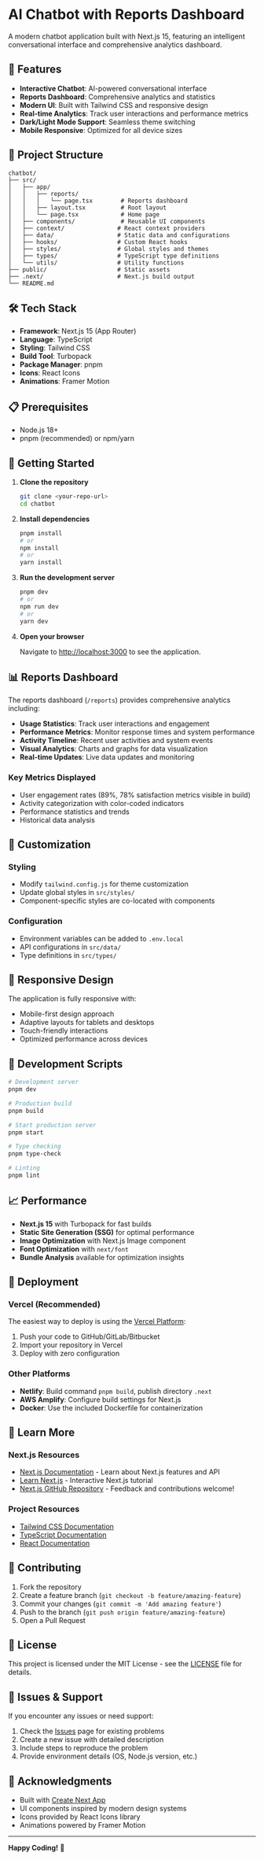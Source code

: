 # AI Chatbot with Reports Dashboard

A modern chatbot application built with Next.js 15, featuring an intelligent conversational interface and comprehensive analytics dashboard.

## 🚀 Features

- **Interactive Chatbot**: AI-powered conversational interface
- **Reports Dashboard**: Comprehensive analytics and statistics
- **Modern UI**: Built with Tailwind CSS and responsive design
- **Real-time Analytics**: Track user interactions and performance metrics
- **Dark/Light Mode Support**: Seamless theme switching
- **Mobile Responsive**: Optimized for all device sizes

## 📁 Project Structure

```
chatbot/
├── src/
│   ├── app/
│   │   ├── reports/
│   │   │   └── page.tsx        # Reports dashboard
│   │   ├── layout.tsx          # Root layout
│   │   └── page.tsx            # Home page
│   ├── components/             # Reusable UI components
│   ├── context/               # React context providers
│   ├── data/                  # Static data and configurations
│   ├── hooks/                 # Custom React hooks
│   ├── styles/                # Global styles and themes
│   ├── types/                 # TypeScript type definitions
│   └── utils/                 # Utility functions
├── public/                    # Static assets
├── .next/                     # Next.js build output
└── README.md
```

## 🛠️ Tech Stack

- **Framework**: Next.js 15 (App Router)
- **Language**: TypeScript
- **Styling**: Tailwind CSS
- **Build Tool**: Turbopack
- **Package Manager**: pnpm
- **Icons**: React Icons
- **Animations**: Framer Motion

## 📋 Prerequisites

- Node.js 18+ 
- pnpm (recommended) or npm/yarn

## 🚀 Getting Started

1. **Clone the repository**
   ```bash
   git clone <your-repo-url>
   cd chatbot
   ```

2. **Install dependencies**
   ```bash
   pnpm install
   # or
   npm install
   # or
   yarn install
   ```

3. **Run the development server**
   ```bash
   pnpm dev
   # or
   npm run dev
   # or
   yarn dev
   ```

4. **Open your browser**
   
   Navigate to [http://localhost:3000](http://localhost:3000) to see the application.

## 📊 Reports Dashboard

The reports dashboard (`/reports`) provides comprehensive analytics including:

- **Usage Statistics**: Track user interactions and engagement
- **Performance Metrics**: Monitor response times and system performance  
- **Activity Timeline**: Recent user activities and system events
- **Visual Analytics**: Charts and graphs for data visualization
- **Real-time Updates**: Live data updates and monitoring

### Key Metrics Displayed

- User engagement rates (89%, 78% satisfaction metrics visible in build)
- Activity categorization with color-coded indicators
- Performance statistics and trends
- Historical data analysis

## 🎨 Customization

### Styling
- Modify `tailwind.config.js` for theme customization
- Update global styles in `src/styles/`
- Component-specific styles are co-located with components

### Configuration
- Environment variables can be added to `.env.local`
- API configurations in `src/data/`
- Type definitions in `src/types/`

## 📱 Responsive Design

The application is fully responsive with:
- Mobile-first design approach
- Adaptive layouts for tablets and desktops
- Touch-friendly interactions
- Optimized performance across devices

## 🔧 Development Scripts

```bash
# Development server
pnpm dev

# Production build
pnpm build

# Start production server
pnpm start

# Type checking
pnpm type-check

# Linting
pnpm lint
```

## 📈 Performance

- **Next.js 15** with Turbopack for fast builds
- **Static Site Generation (SSG)** for optimal performance
- **Image Optimization** with Next.js Image component
- **Font Optimization** with `next/font`
- **Bundle Analysis** available for optimization insights

## 🚀 Deployment

### Vercel (Recommended)

The easiest way to deploy is using the [Vercel Platform](https://vercel.com/new?utm_medium=default-template&filter=next.js&utm_source=create-next-app&utm_campaign=create-next-app-readme):

1. Push your code to GitHub/GitLab/Bitbucket
2. Import your repository in Vercel
3. Deploy with zero configuration

### Other Platforms

- **Netlify**: Build command `pnpm build`, publish directory `.next`
- **AWS Amplify**: Configure build settings for Next.js
- **Docker**: Use the included Dockerfile for containerization

## 📖 Learn More

### Next.js Resources

- [Next.js Documentation](https://nextjs.org/docs) - Learn about Next.js features and API
- [Learn Next.js](https://nextjs.org/learn) - Interactive Next.js tutorial
- [Next.js GitHub Repository](https://github.com/vercel/next.js) - Feedback and contributions welcome!

### Project Resources

- [Tailwind CSS Documentation](https://tailwindcss.com/docs)
- [TypeScript Documentation](https://www.typescriptlang.org/docs/)
- [React Documentation](https://reactjs.org/docs/)

## 🤝 Contributing

1. Fork the repository
2. Create a feature branch (`git checkout -b feature/amazing-feature`)
3. Commit your changes (`git commit -m 'Add amazing feature'`)
4. Push to the branch (`git push origin feature/amazing-feature`)
5. Open a Pull Request

## 📄 License

This project is licensed under the MIT License - see the [LICENSE](LICENSE) file for details.

## 🐛 Issues & Support

If you encounter any issues or need support:

1. Check the [Issues](../../issues) page for existing problems
2. Create a new issue with detailed description
3. Include steps to reproduce the problem
4. Provide environment details (OS, Node.js version, etc.)

## 🙏 Acknowledgments

- Built with [Create Next App](https://nextjs.org/docs/app/api-reference/cli/create-next-app)
- UI components inspired by modern design systems
- Icons provided by React Icons library
- Animations powered by Framer Motion

---

**Happy Coding!** 🎉
